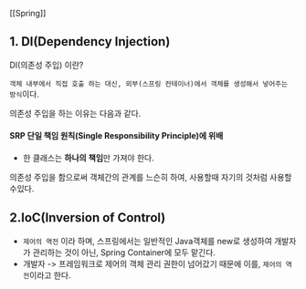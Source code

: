[[Spring]]
## 1. DI(Dependency Injection)

DI(의존성 주입) 이란? 

`객체 내부에서 직접 호출 하는 대신, 외부(스프링 컨테이너)에서 객체를 생성해서 넣어주는 방식`이다.

의존성 주입을 하는 이유는 다음과 같다.

####  SRP 단일 책임 원칙(Single Responsibility Principle)에 위배

- 한 클래스는 **하나의 책임**만 가져야 한다.

의존성 주입을 함으로써 객체간의 관계를 느슨히 하여, 사용할때 자기의 것처럼 사용할 수있다.



## 2.IoC(Inversion of Control)

- `제어의 역전` 이라 하며, 스프링에서는 일반적인 Java객체를 new로 생성하여 개발자가 관리하는 것이 아닌, Spring Container에 모두 맡긴다.
- 개발자 -> 프레임워크로 제어의 객체 관리 권한이 넘어갔기 때문에 이를, `제어의 역전`이라고 한다.
